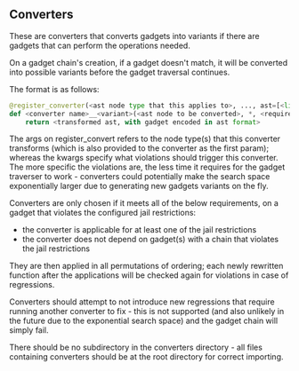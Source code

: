 ## Converters

These are converters that converts gadgets into variants if there are gadgets that can perform the operations needed.

On a gadget chain's creation, if a gadget doesn't match, it will be converted into possible variants before the gadget traversal continues.

The format is as follows:

```py
@register_converter(<ast node type that this applies to>, ..., ast=[<list of nodes that this converter hides>], char=[<list of chars that this converter hides>], ...)
def <converter name>__<variant>(<ast node to be converted>, *, <required gadget>, ...):
    return <transformed ast, with gadget encoded in ast format>
```

The args on register_convert refers to the node type(s) that this converter transforms (which is also provided to the converter as the first param); whereas the kwargs specify what violations should trigger this converter.
The more specific the violations are, the less time it requires for the gadget traverser to work - converters could potentially make the search space exponentially larger due to generating new gadgets variants on the fly.

Converters are only chosen if it meets all of the below requirements, on a gadget that violates the configured jail restrictions:
- the converter is applicable for at least one of the jail restrictions
- the converter does not depend on gadget(s) with a chain that violates the jail restrictions

They are then applied in all permutations of ordering; each newly rewritten function after the applications will be checked again for violations in case of regressions.

Converters should attempt to not introduce new regressions that require running another converter to fix - this is not supported (and also unlikely in the future due to the exponential search space) and the gadget chain will simply fail.

There should be no subdirectory in the converters directory - all files containing converters should be at the root directory for correct importing.